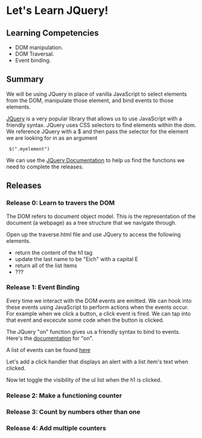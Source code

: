 # Let's Learn JQuery!

## Learning Competencies

* DOM manipulation.
* DOM Traversal.
* Event binding.

## Summary
We will be using JQuery in place of vanilla JavaScript to select elements from the DOM, manipulate those element, and bind events to those elements.

[JQuery](http://jquery.com/) is a very popular library that allows us to use JavaScript with a friendly syntax. JQuery uses CSS selectors to find elements within the dom. We reference JQuery with a $ and then pass the selector for the element we are looking for in as an argument

```
 $(".myelement")
```

We can use the [JQuery Documentation](http://api.jquery.com/) to help us find the functions we need to complete the releases.

## Releases

### Release 0: Learn to travers the DOM
The DOM refers to document object model. This is the representation of the document (a webpage) as a tree structure that we navigate through.

Open up the traverse.html file and use JQuery to access the following elements.

- return the content of the h1 tag
- update the last name to be "Eich" with a capital E
- return all of the list items
- ???


### Release 1: Event Binding
Every time we interact with the DOM events are emitted. We can hook into these events using JavaScript to perform actions when the events occur. For example when we click a button, a click event is fired. We can tap into that event and excecute some code when the button is clicked. 

The JQuery "on" function gives us a friendly syntax to bind to events. Here's the [documentation](http://api.jquery.com/on/) for "on".

A list of events can be found [here](https://developer.mozilla.org/en-US/docs/Web/Events)

Let's add a click handler that displays an alert with a list item's text when clicked.

Now let toggle the visibility of the ul list when the h1 is clicked.

### Release 2: Make a functioning counter

 

### Release 3: Count by numbers other than one

### Release 4: Add multiple counters

